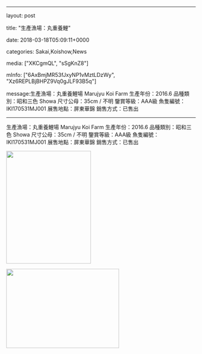 
--- 

layout: post 

title:  "生產漁場：丸重養鯉" 

date:   2018-03-18T05:09:11+0000 

categories: Sakai,Koishow,News 

media: ["XKCgmQL", "sSgKnZ8"] 

mInfo: ["6AxBmjMR53fJxyNP1vMztLDzWy", "Xz6REPLBjBHPZ9Vq0gJLF93B5q"] 

message:生產漁場：丸重養鯉場 Marujyu Koi Farm
生產年份：2016.6
品種類別：昭和三色 Showa
尺寸公母：35cm / 不明
鑒賞等級：AAA級
魚隻編號：IKI170531MJ001
展售地點：屏東華錦
銷售方式：已售出


--- 

生產漁場：丸重養鯉場 Marujyu Koi Farm
生產年份：2016.6
品種類別：昭和三色 Showa
尺寸公母：35cm / 不明
鑒賞等級：AAA級
魚隻編號：IKI170531MJ001
展售地點：屏東華錦
銷售方式：已售出


<a href="https://i.imgur.com/XKCgmQL.jpg"><img src="https://i.imgur.com/XKCgmQL.jpg" height=300 width=225 /></a> 

 
<a href="https://i.imgur.com/sSgKnZ8.jpg"><img src="https://i.imgur.com/sSgKnZ8.jpg" height=211 width=300 /></a> 
 



